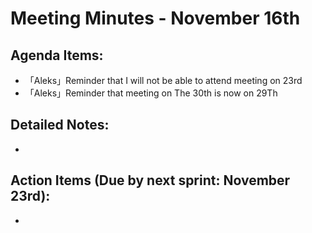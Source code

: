 # Meeting Minutes - November 16th

## Agenda Items:
- 「Aleks」Reminder that I will not be able to attend meeting on 23rd
- 「Aleks」Reminder that meeting on The 30th is now on 29Th

## Detailed Notes:
- 

## Action Items (Due by next sprint: November 23rd):
- 
